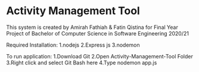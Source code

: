 # Activity Management Tool
 This system is created by Amirah Fathiah & Fatin Qistina for Final Year Project of Bachelor of Computer Science in Software Engineering 2020/21

Required Installation:
1.nodejs
2.Express js
3.nodemon

To run application:
1.Download Git
2.Open Activity-Management-Tool Folder
3.Right click and select Git Bash here
4.Type nodemon app.js
